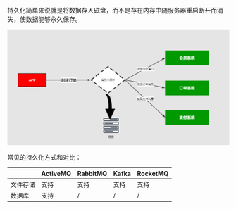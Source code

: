 持久化简单来说就是将数据存入磁盘，而不是存在内存中随服务器重启断开而消失，使数据能够永久保存。

![img_8.png](img_8.png)

常见的持久化方式和对比：

| 	    | ActiveMQ | 	RabbitMQ	 | Kafka	 | RocketMQ |
|------|----------|------------|--------|----------|
| 文件存储 | 	支持      | 	支持	       | 支持     | 	支持      |
| 数据库	 | 支持	      | /	         | /	     | /        |